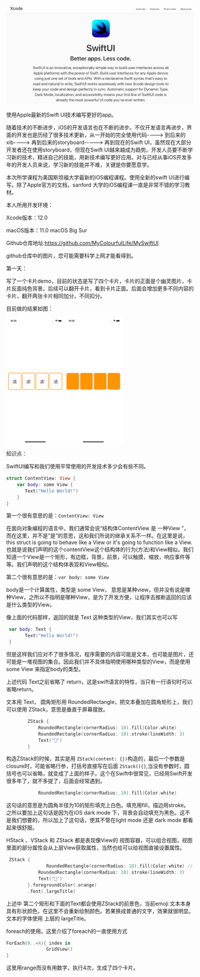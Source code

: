 <img src="./images/image-20200919104350543.png" alt="swiftUI官方图" style="zoom:50%;" />

使用Apple最新的Swift UI技术编写更好的app。

随着技术的不断进步，iOS的开发语言也在不断的进步。不仅开发语言再进步，界面的开发也是历经了很多技术更新，从一开始的完全使用代码----> 到后来的xib----> 再到后来的storyboard-----> 再到现在的Swift UI，虽然现在大部分开发者还在使用storyboard，但现在Swift UI越来越成为趋势。开发人员要不断学习新的技术，精进自己的技能，用新技术编写更好应用。对与已经从事iOS开发多年的开发人员来说，学习新的技能并不难，关键是你要愿意学。

本次所学课程为美国斯坦福大学最新的iOS编程课程。使用全新的swift UI进行编写。除了Apple官方的文档，sanford 大学的iOS编程课一直是非常不错的学习教材。

本人所用开发环境：

Xcode版本：12.0

macOS版本：11.0 macOS Big Sur

Github仓库地址:https://github.com/MyColourfulLife/MySwiftUI

github仓库中的图片，您可能需要科学上网才能看得到。

第一天：

写了一个卡片demo，目前的状态是写了四个卡片，卡片的正面是个幽灵图片，卡片反面纯色背景。后续可以翻开卡片，看到卡片正面。后面会增加更多不同内容的卡片，翻开两张卡片相同加分，不同扣分。

目前做的结果如图：

<img src="./images/Simulator Screen Shot - iPhone 11 - 2020-09-19 at 10.26.03.png" alt="卡片正面" style="zoom: 33%;" /><img src="./images/Simulator Screen Shot - iPhone 11 - 2020-09-19 at 10.26.52.png" alt="卡片背面" style="zoom:33%;" />



知识点：

SwiftUI编写和我们使用平常使用的开发技术多少会有些不同。

```swift
struct ContentView: View {
    var body: some View {
       Text("Hello World!")
    }
}
```

第一个很有意思的是：`ContentView: View`

在面向对象编程的语言中，我们通常会说“结构体ContentView 是 一种View ”，而在这里，并不是“是”的意思，这和我们所说的继承关系不一样。在这里是说，this struct is going to behave like a View or it's going to function like a View.也就是说我们声明的这个contentView这个结构体的行为(方法)和View相似。我们知道一个View是一个矩形，有边框，背景，前景，可以触摸，缩放，响应事件等等。我们声明的这个结构体表现和View相似。



第二个很有意思的是：`var body: some View`

body是一个计算属性，类型是 some View， 意思是某种view，但并没有说是哪种View，之所以不指明是哪种View，是为了开发方便，让程序去推断返回的应该是什么类型的View。

像上面的代码那样，返回的就是 Text 这种类型的View，我们其实也可以写

```swift
 var body: Text {
       Text("Hello World!")
 }
```

但是这样我们应对不了很多情况，程序需要的内容可能是文本，也可能是图片，还可能是一堆视图的集合。因此我们并不具体指明使用哪种类型的View，而是使用 some View 来指定body的类型。



上述代码 Text之前省略了 return，这是swift语言的特性，当只有一行语句时可以省略return。



文本用 Text， 圆角矩形用 RoundedRectangle，把文本叠加在圆角矩形上，我们可以使用 ZStack，意思是垂直于屏幕摆放。

```swift
        ZStack {
            RoundedRectangle(cornerRadius: 10).fill(Color.white)
            RoundedRectangle(cornerRadius: 10).stroke(lineWidth: 3)
            Text("👻")
        }
```

构造ZStack的时候，其实是用 `ZStack(content: {})`构造的，最后一个参数是closure时，可能省略行参，打括号直接写在后面 `ZStack(){}`,当没有参数时，圆括号也可以省略，就变成了上面的样子。这个在Swift中很常见，已经用Swift开发很多年了，就不多提了，后面会经常遇到。

```swift
            RoundedRectangle(cornerRadius: 10).fill(Color.white)
```

这句话的意思是为圆角半径为10的矩形填充上白色。填充用fill，描边用stroke。之所以要加上这句话是因为在iOS dark mode 下，背景会自动填充为黑色。这不是我们想要的，所以加上了这句话，使其不管在light mode 还是 dark mode 都看起来很舒服。

HStack 、VStack 和 ZStack 都是表现像View的 视图容器，可以组合视图，视图里面的部分属性会从上层View获取属性，当然也给可以给视图直接设置属性。

```swift
 ZStack {
               RoundedRectangle(cornerRadius: 10).fill(Color.white) // 重新设置颜色为白色
            RoundedRectangle(cornerRadius: 10).stroke(lineWidth: 3) 
            Text("👻")
        }.foregroundColor(.orange)
        .font(.largeTitle)
```

上述中 第二个矩形和下面的Text都会使用ZStack的前景色，当前emoji 文本本身具有形状颜色，在这里不会重新绘制颜色。若果换成普通的文字，效果就很明显。文本的字体使用 上层的 largeTitle。



foreach的使用。这里介绍了foreach的一直使用方式

```swift
ForEach(0..<4){ index in
               GridView()
}
```

这里用range而没有用数字，执行4次，生成了四个卡片。



